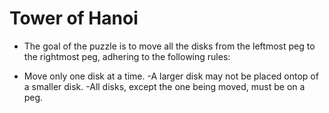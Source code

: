 # Tower of Hanoi
* The goal of the puzzle is to move all the disks from the leftmost peg to the rightmost peg, adhering to the following rules: 
- Move only one disk at a time. 
-A larger disk may not be placed ontop of a smaller disk. 
-All disks, except the one being moved, must be on a peg.


